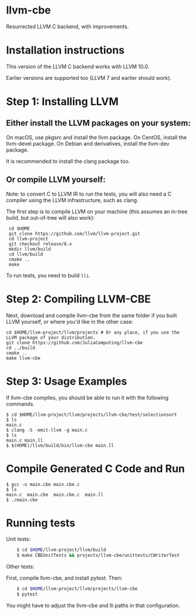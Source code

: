 llvm-cbe
========

Resurrected LLVM C backend, with improvements.

Installation instructions
=========================

This version of the LLVM C backend works with LLVM 10.0.

Earlier versions are supported too (LLVM 7 and earlier should work).

Step 1: Installing LLVM
=======================

Either install the LLVM packages on your system:
--------------------------------------------

On macOS, use pkgsrc and install the llvm package. On CentOS, install the llvm-devel package. On Debian and derivatives, install the llvm-dev package.

It is recommended to install the clang package too.

Or compile LLVM yourself:
-----------------------------
Note: to convert C to LLVM IR to run the tests, you will also need a C compiler using the LLVM infrastructure, such as clang.

The first step is to compile LLVM on your machine
(this assumes an in-tree build, but out-of-tree will also work):

     cd $HOME
     git clone https://github.com/llvm/llvm-project.git
     cd llvm-project
     git checkout release/8.x
     mkdir llvm/build
     cd llvm/build
     cmake ..
     make

To run tests, you need to build `lli`.


Step 2: Compiling LLVM-CBE
==========================

Next, download and compile llvm-cbe from the same folder if you built LLVM yourself, or where you'd like in the other case:

    cd $HOME/llvm-project/llvm/projects # Or any place, if you use the LLVM package of your distribution.
    git clone https://github.com/JuliaComputing/llvm-cbe
    cd ../build
    cmake ..
    make llvm-cbe

Step 3: Usage Examples
======================

If llvm-cbe compiles, you should be able to run it with the following commands.
```
$ cd $HOME/llvm-project/llvm/projects/llvm-cbe/test/selectionsort
$ ls
main.c
$ clang -S -emit-llvm -g main.c
$ ls
main.c main.ll
$ $(HOME)/llvm/build/bin/llvm-cbe main.ll
```

Compile Generated C Code and Run
================================

```
$ gcc -o main.cbe main.cbe.c
$ ls
main.c  main.cbe  main.cbe.c  main.ll
$ ./main.cbe
```

Running tests
==================

Unit tests:

```sh
    $ cd $HOME/llvm-project/llvm/build
    $ make CBEUnitTests && projects/llvm-cbe/unittests/CWriterTest
```

Other tests:

First, compile llvm-cbe, and install pytest. Then:

```sh
    $ cd $HOME/llvm-project/llvm/projects/llvm-cbe
    $ pytest
```

You might have to adjust the llvm-cbe and lli paths in that configuration.
